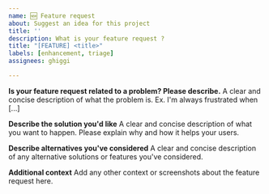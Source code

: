 ```yaml
---
name: 🆕 Feature request
about: Suggest an idea for this project
title: ''
description: What is your feature request ?
title: "[FEATURE] <title>"
labels: [enhancement, triage]
assignees: ghiggi

---
```


**Is your feature request related to a problem? Please describe.**
A clear and concise description of what the problem is. Ex. I'm always frustrated when [...]

**Describe the solution you'd like**
A clear and concise description of what you want to happen. Please explain why and how it helps your users.

**Describe alternatives you've considered**
A clear and concise description of any alternative solutions or features you've considered.

**Additional context**
Add any other context or screenshots about the feature request here.
